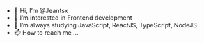 - 👋 Hi, I’m @Jeantsx
- 👀 I’m interested in Frontend development
- 🌱 I’m always studying JavaScript, ReactJS, TypeScript, NodeJS
- 📫 How to reach me ...

<!---
Jeantsx/Jeantsx is a ✨ special ✨ repository because its `README.md` (this file) appears on your GitHub profile.
You can click the Preview link to take a look at your changes.
--->
